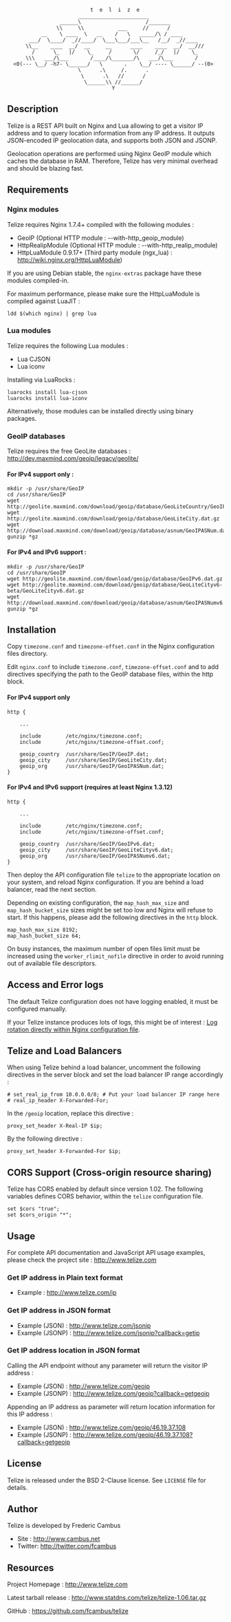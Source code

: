 
                               t  e  l  i  z  e
                           _______________________
                     ______\                     /_______
                    \\     \\           ___     //      /
               __    \ ____  \   __    /   \   _____/\ / ____
           ___/  \____/  _//____/  \___\___/___\__   /__/  _//____
          \\__    ____  __/  __     __      ____    ____  __/  __///
            /      \_   |/    \_     /       \/     /_/   |/    \_
          \\\   ___/\___       /____/\_______/\   ___/\___       /
      <0(--- \__/ -h7- \______/   \       .    \__/ ---- \______/ --(0>
                           \      .\     /.      .
                            \      .\   //      /
                             \______\\ //______/
                                      Y

## Description

Telize is a REST API built on Nginx and Lua allowing to get a visitor IP
address and to query location information from any IP address. It outputs
JSON-encoded IP geolocation data, and supports both JSON and JSONP.

Geolocation operations are performed using Nginx GeoIP module which caches the database in RAM. Therefore, Telize has very minimal overhead and should be blazing fast.

## Requirements

### Nginx modules

Telize requires Nginx 1.7.4+ compiled with the following modules :

- GeoIP (Optional HTTP module : --with-http_geoip_module)
- HttpRealipModule (Optional HTTP module : --with-http_realip_module)
- HttpLuaModule 0.9.17+ (Third party module (ngx_lua) : http://wiki.nginx.org/HttpLuaModule)

If you are using Debian stable, the `nginx-extras` package have these
modules compiled-in.

For maximum performance, please make sure the HttpLuaModule is compiled against LuaJIT :

	ldd $(which nginx) | grep lua

### Lua modules

Telize requires the following Lua modules :

- Lua CJSON
- Lua iconv

Installing via LuaRocks :

	luarocks install lua-cjson
	luarocks install lua-iconv

Alternatively, those modules can be installed directly using binary packages.

### GeoIP databases

Telize requires the free GeoLite databases : http://dev.maxmind.com/geoip/legacy/geolite/

#### For IPv4 support only :

	mkdir -p /usr/share/GeoIP
	cd /usr/share/GeoIP
	wget http://geolite.maxmind.com/download/geoip/database/GeoLiteCountry/GeoIP.dat.gz
	wget http://geolite.maxmind.com/download/geoip/database/GeoLiteCity.dat.gz
	wget http://download.maxmind.com/download/geoip/database/asnum/GeoIPASNum.dat.gz
	gunzip *gz

#### For IPv4 and IPv6 support :

	mkdir -p /usr/share/GeoIP
	cd /usr/share/GeoIP
	wget http://geolite.maxmind.com/download/geoip/database/GeoIPv6.dat.gz
	wget http://geolite.maxmind.com/download/geoip/database/GeoLiteCityv6-beta/GeoLiteCityv6.dat.gz
	wget http://download.maxmind.com/download/geoip/database/asnum/GeoIPASNumv6.dat.gz
	gunzip *gz

## Installation

Copy `timezone.conf` and `timezone-offset.conf` in the Nginx configuration files directory.

Edit `nginx.conf` to include `timezone.conf`, `timezone-offset.conf` and to add directives specifying the path to the GeoIP database files, within the http block.

#### For IPv4 support only

	http {

		...

		include        /etc/nginx/timezone.conf;
		include        /etc/nginx/timezone-offset.conf;

		geoip_country  /usr/share/GeoIP/GeoIP.dat;
		geoip_city     /usr/share/GeoIP/GeoLiteCity.dat;
		geoip_org      /usr/share/GeoIP/GeoIPASNum.dat;
	}

#### For IPv4 and IPv6 support (requires at least Nginx 1.3.12)

	http {

		...

		include        /etc/nginx/timezone.conf;
		include        /etc/nginx/timezone-offset.conf;

		geoip_country  /usr/share/GeoIP/GeoIPv6.dat;
		geoip_city     /usr/share/GeoIP/GeoLiteCityv6.dat;
		geoip_org      /usr/share/GeoIP/GeoIPASNumv6.dat;
	}

Then deploy the API configuration file `telize` to the appropriate location on
your system, and reload Nginx configuration. If you are behind a load balancer, read the next section.

Depending on existing configuration, the `map_hash_max_size` and `map_hash_bucket_size` sizes might be set too low and Nginx will refuse to start. If this happens, please add the following directives in the `http` block.

	map_hash_max_size 8192;
	map_hash_bucket_size 64;

On busy instances, the maximum number of open files limit must be increased using the `worker_rlimit_nofile` directive in order to avoid running out of available file descriptors.

## Access and Error logs

The default Telize configuration does not have logging enabled, it must be configured manually.

If your Telize instance produces lots of logs, this might be of interest : [Log rotation directly within Nginx configuration file](http://www.cambus.net/log-rotation-directly-within-nginx-configuration-file/).

## Telize and Load Balancers

When using Telize behind a load balancer, uncomment the following directives in the server block and set the load balancer IP range accordingly :

	# set_real_ip_from 10.0.0.0/8; # Put your load balancer IP range here
	# real_ip_header X-Forwarded-For;

In the `/geoip` location, replace this directive :

	proxy_set_header X-Real-IP $ip;

By the following directive :

	proxy_set_header X-Forwarded-For $ip;

## CORS Support (Cross-origin resource sharing)

Telize has CORS enabled by default since version 1.02. The following variables defines CORS behavior, within the `telize` configuration file.

	set $cors "true";
	set $cors_origin "*";

## Usage

For complete API documentation and JavaScript API usage examples, please check
the project site : http://www.telize.com

### Get IP address in Plain text format

- Example : http://www.telize.com/ip

### Get IP address in JSON format

- Example (JSON) : http://www.telize.com/jsonip
- Example (JSONP) : http://www.telize.com/jsonip?callback=getip

### Get IP address location in JSON format

Calling the API endpoint without any parameter will return the visitor
IP address :

- Example (JSON) : http://www.telize.com/geoip
- Example (JSONP) : http://www.telize.com/geoip?callback=getgeoip

Appending an IP address as parameter will return location information for
this IP address :

- Example (JSON) : http://www.telize.com/geoip/46.19.37.108
- Example (JSONP) : http://www.telize.com/geoip/46.19.37.108?callback=getgeoip

## License

Telize is released under the BSD 2-Clause license. See `LICENSE` file
for details.

## Author

Telize is developed by Frederic Cambus

- Site : http://www.cambus.net
- Twitter: http://twitter.com/fcambus

## Resources

Project Homepage : http://www.telize.com

Latest tarball release : http://www.statdns.com/telize/telize-1.06.tar.gz

GitHub : https://github.com/fcambus/telize
